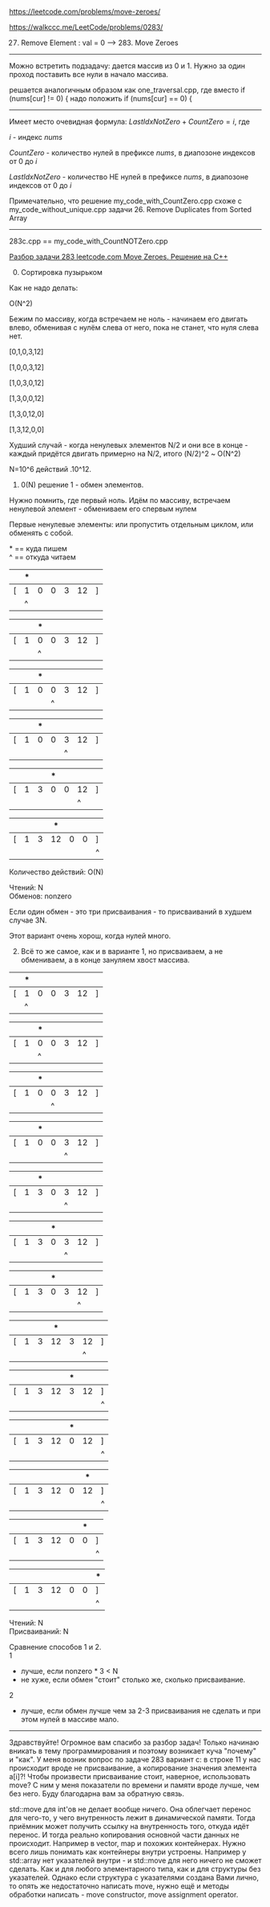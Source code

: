 https://leetcode.com/problems/move-zeroes/

https://walkccc.me/LeetCode/problems/0283/

27. Remove Element : val = 0 --> 283. Move Zeroes
___

Можно встретить подзадачу:  дается массив из 0 и 1. Нужно за один проход поставить все нули в начало массива. 

решается аналогичным образом как one_traversal.cpp, где вместо if (nums[cur] != 0) { надо положить if (nums[cur] == 0) {
________

Имеет место очевидная формула: $LastIdxNotZero + CountZero = i$, где

$i$ - индекс $nums$

$CountZero$ - количество нулей в префиксе $nums$, в диапозоне индексов от 0 до $i$

$LastIdxNotZero$ - количество НЕ нулей в префиксе $nums$, в диапозоне индексов от 0 до $i$

Примечательно, что решение my_code_with_CountZero.cpp схоже с my_code_without_unique.cpp задачи 26. Remove Duplicates from Sorted Array
________

283c.cpp == my_code_with_CountNOTZero.cpp

[Разбор задачи 283 leetcode.com Move Zeroes. Решение на C++](https://www.youtube.com/watch?v=oIJ5qG1CPz0)

0. Сортировка пузырьком

Как не надо делать:

O(N^2)

Бежим по массиву, когда встречаем не ноль - начинаем его двигать влево, обменивая с нулём слева от него, пока не станет, что нуля слева нет.

[0,1,0,3,12]

[1,0,0,3,12]

[1,0,3,0,12]

[1,3,0,0,12]

[1,3,0,12,0]

[1,3,12,0,0]

Худший случай - когда ненулевых элементов N/2 и они все в конце - каждый придётся двигать примерно на N/2, итого (N/2)^2 ~ O(N^2)


N=10^6 действий .10^12.

1. 0(N) решение 1 - обмен элементов.

Нужно помнить, где первый ноль. Идём по массиву, встречаем ненулевой элемент - обмениваем его спервым нулем

Первые ненулевые элементы: или пропустить отдельным циклом, или обменять с собой.

\* == куда пишем  
^ == откуда читаем

|   	| * 	|   	|   	|   	|    	|   	|
|---	|---	|---	|---	|---	|----	|---	|
| [ 	| 1 	| 0 	| 0 	| 3 	| 12 	| ] 	|
|   	| ^ 	|   	|   	|   	|    	|   	|

|   	|   	| * 	|   	|   	|    	|   	|
|---	|---	|---	|---	|---	|----	|---	|
| [ 	| 1 	| 0 	| 0 	| 3 	| 12 	| ] 	|
|   	|   	| ^  	|   	|   	|    	|   	|

|   	|   	| * 	|   	|   	|    	|   	|
|---	|---	|---	|---	|---	|----	|---	|
| [ 	| 1 	| 0 	| 0 	| 3 	| 12 	| ] 	|
|   	|   	|   	| ^ 	|   	|    	|   	|

|   	|   	| * 	|   	|   	|    	|   	|
|---	|---	|---	|---	|---	|----	|---	|
| [ 	| 1 	| 0 	| 0 	| 3 	| 12 	| ] 	|
|   	|   	|   	|   	| ^  	|    	|   	|

|   	|   	|  	  | * 	|   	|    	|   	|
|---	|---	|---	|---	|---	|----	|---	|
| [ 	| 1 	| 3 	| 0 	| 0 	| 12 	| ] 	|
|   	|   	|   	|   	|   	| ^   |   	|

|   	|   	|  	  | * 	|   	|    	|   	|
|---	|---	|---	|---	|---	|----	|---	|
| [ 	| 1 	| 3 	| 12 	| 0 	| 0 	| ] 	|
|   	|   	|   	|   	|   	|     | ^  	|

Количество действий: O(N)

Чтений: N  
Обменов: nonzero

Если один обмен - это три присваивания - то присваиваний в худшем случае 3N.

Этот вариант очень хорош, когда нулей много.

2. Всё то же самое, как и в варианте 1, но присваиваем, а не обмениваем, а в конце зануляем хвост массива.

|   	| * 	|   	|   	|   	|    	|   	|
|---	|---	|---	|---	|---	|----	|---	|
| [ 	| 1 	| 0 	| 0 	| 3 	| 12 	| ] 	|
|   	| ^ 	|   	|   	|   	|    	|   	|

|   	|   	| *  	|   	|   	|    	|   	|
|---	|---	|---	|---	|---	|----	|---	|
| [ 	| 1 	| 0 	| 0 	| 3 	| 12 	| ] 	|
|   	|   	| ^  	|   	|   	|    	|   	|

|   	|   	| *  	|   	|   	|    	|   	|
|---	|---	|---	|---	|---	|----	|---	|
| [ 	| 1 	| 0 	| 0 	| 3 	| 12 	| ] 	|
|   	|   	|   	| ^  	|   	|    	|   	|

|   	|   	| *  	|   	|   	|    	|   	|
|---	|---	|---	|---	|---	|----	|---	|
| [ 	| 1 	| 0 	| 0 	| 3 	| 12 	| ] 	|
|   	|   	|   	|   	| ^  	|    	|   	|

|   	|   	| *  	|   	|   	|    	|   	|
|---	|---	|---	|---	|---	|----	|---	|
| [ 	| 1 	| 3 	| 0 	| 3 	| 12 	| ] 	|
|   	|   	|   	|   	| ^  	|    	|   	|

|   	|   	|   	| *  	|   	|    	|   	|
|---	|---	|---	|---	|---	|----	|---	|
| [ 	| 1 	| 3 	| 0 	| 3 	| 12 	| ] 	|
|   	|   	|   	|   	| ^  	|    	|   	|

|   	|   	|   	| *  	|   	|    	|   	|
|---	|---	|---	|---	|---	|----	|---	|
| [ 	| 1 	| 3 	| 0 	| 3 	| 12 	| ] 	|
|   	|   	|   	|   	|   	| ^  	|   	|

|   	|   	|   	| *  	|   	|    	|   	|
|---	|---	|---	|---	|---	|----	|---	|
| [ 	| 1 	| 3 	| 12 	| 3 	| 12 	| ] 	|
|   	|   	|   	|   	|   	| ^  	|   	|

|   	|   	|   	|   	| *  	|    	|   	|
|---	|---	|---	|---	|---	|----	|---	|
| [ 	| 1 	| 3 	| 12 	| 3 	| 12 	| ] 	|
|   	|   	|   	|   	|   	|   	| ^  	|

|   	|   	|   	|   	| *  	|    	|   	|
|---	|---	|---	|---	|---	|----	|---	|
| [ 	| 1 	| 3 	| 12 	| 0 	| 12 	| ] 	|
|   	|   	|   	|   	|   	|   	| ^  	|

|   	|   	|   	|   	|   	| *  	|   	|
|---	|---	|---	|---	|---	|----	|---	|
| [ 	| 1 	| 3 	| 12 	| 0 	| 12 	| ] 	|
|   	|   	|   	|   	|   	|   	| ^  	|

|   	|   	|   	|   	|   	| *  	|   	|
|---	|---	|---	|---	|---	|----	|---	|
| [ 	| 1 	| 3 	| 12 	| 0 	| 0 	| ] 	|
|   	|   	|   	|   	|   	|   	| ^  	|

|   	|   	|   	|   	|   	|   	| *  	|
|---	|---	|---	|---	|---	|----	|---	|
| [ 	| 1 	| 3 	| 12 	| 0 	| 0 	| ] 	|
|   	|   	|   	|   	|   	|   	| ^  	|

Чтений: N  
Присваиваний: N

Сравнение способов 1 и 2.   
1 
- лучше, если nonzero * 3 < N   
- не хуже, если обмен "стоит" столько же, сколько присваивание.     

2
 - лучше, если обмен лучше чем за 2-3 присваивания не сделать и при этом нулей в массиве мало. 
_________

Здравствуйте! Огромное вам спасибо за разбор задач! Только начинаю вникать в тему программирования и поэтому возникает куча "почему" и "как". У меня возник вопрос по задаче 283 вариант с: в строке 11 у нас происходит вроде не присваивание, а копирование значения элемента a[i]?! Чтобы произвести присваивание стоит, наверное, использовать move? С ним у меня показатели по времени и памяти вроде лучше, чем без него. Буду благодарна вам за обратную связь.

std::move для int'ов не делает вообще ничего. Она облегчает перенос для чего-то, у чего внутренность лежит в динамической памяти. Тогда приёмник может получить ссылку на внутренность того, откуда идёт перенос. И тогда реально копирования основной части данных не происходит. Например в vector, map и похожих контейнерах. Нужно всего лишь понимать как контейнеры внутри устроены. Например у std::array нет указателей внутри - и std::move для него ничего не сможет сделать. Как и для любого элементарного типа, как и для структуры без указателей. Однако если структура с указателями создана Вами лично, то опять же недостаточно написать move, нужно ещё и методы обработки написать - move constructor, move assignment operator.


